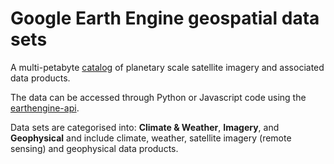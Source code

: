 # Google Earth Engine geospatial data sets

A multi-petabyte [catalog](https://developers.google.com/earth-engine/datasets) of planetary scale satellite imagery and associated data products.

The data can be accessed through Python or Javascript code using the [earthengine-api](https://github.com/google/earthengine-api).

Data sets are categorised into: <strong>Climate & Weather</strong>, <strong>Imagery</strong>, and <strong>Geophysical</strong>
and include climate, weather, satellite imagery (remote sensing) and geophysical data products.
